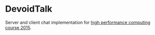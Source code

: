 # DevoidTalk
Server and client chat implementation for [high performance computing course 2015](https://github.com/eugenyk/hpcourse).
